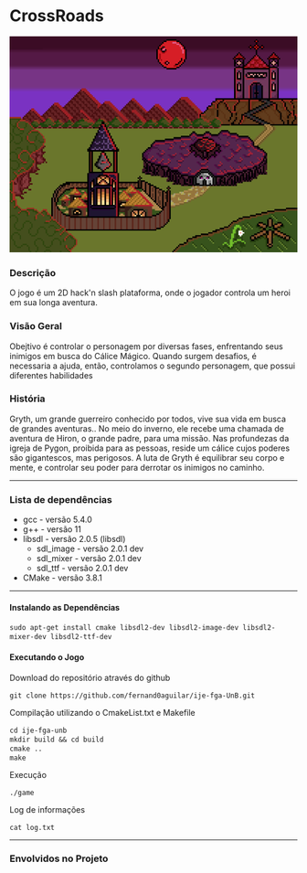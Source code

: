 # CrossRoads

![Menu Image](/assets/sprites/capa.png)

### Descrição
O jogo é um 2D hack'n slash plataforma, onde o jogador controla um heroi em sua longa aventura.

### Visão Geral
Obejtivo é controlar o personagem por diversas fases, enfrentando seus inimigos em busca do Cálice Mágico. Quando surgem desafios, é necessaria a ajuda, então, controlamos o segundo personagem, que possui diferentes habilidades

### História
Gryth, um grande guerreiro conhecido por todos, vive sua vida em busca de grandes aventuras.. No meio do inverno, ele recebe uma chamada de aventura de Hiron, o grande padre, para uma missão. Nas profundezas da igreja de Pygon, proibida para as pessoas, reside um cálice cujos poderes são gigantescos, mas perigosos. A luta de Gryth é equilibrar seu corpo e mente, e controlar seu poder para derrotar os inimigos no caminho.

----------
### Lista de dependências

* gcc - versão 5.4.0
* g++ - versão 11
* libsdl - versão 2.0.5 (libsdl)
	* sdl_image - versão 2.0.1 dev
	* sdl_mixer - versão 2.0.1 dev
	* sdl_ttf  - versão 2.0.1 dev
* CMake - versão 3.8.1

----------


#### Instalando as Dependências

    sudo apt-get install cmake libsdl2-dev libsdl2-image-dev libsdl2-mixer-dev libsdl2-ttf-dev

#### **Executando o Jogo**

Download do repositório através do github

    git clone https://github.com/fernand0aguilar/ije-fga-UnB.git

Compilação utilizando o CmakeList.txt e Makefile

    cd ije-fga-unb
    mkdir build && cd build
    cmake ..
    make
   
   Execução

    ./game

Log de informações

    cat log.txt

----------
### Envolvidos no Projeto
